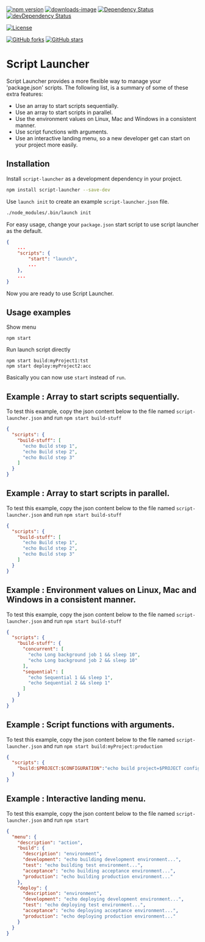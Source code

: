 [![npm version](https://badge.fury.io/js/script-launcher.svg)](https://www.npmjs.com/package/script-launcher)
[![downloads-image](https://img.shields.io/npm/dm/script-launcher.svg)](https://www.npmjs.com/package/script-launcher)
[![Dependency Status](https://david-dm.org/chanzo/script-launcher.svg)](https://david-dm.org/chanzo/script-launcher) 
[![devDependency Status](https://david-dm.org/chanzo/script-launcher/dev-status.svg)](https://david-dm.org/chanzo/script-launcher?type=dev) 

[![License](https://img.shields.io/npm/l/script-launcher.svg)](/LICENSE) 

[![GitHub forks](https://img.shields.io/github/forks/chanzo/script-launcher.svg?style=social&label=Fork)](https://github.com/chanzo/script-launcher/fork)
[![GitHub stars](https://img.shields.io/github/stars/chanzo/script-launcher.svg?style=social&label=Star)](https://github.com/chanzo/script-launcher) 

# Script Launcher

Script Launcher provides a more flexible way to manage your 'package.json' scripts. The following list, is a summary of some of these extra features:

* Use an array to start scripts sequentially.
* Use an array to start  scripts in parallel.
* Use the environment values on Linux, Mac and Windows in a consistent manner.
* Use script functions with arguments.
* Use an interactive landing menu, so a new developer get can start on your project more easily.

## Installation

Install `script-launcher` as a development dependency in your project.
``` bash
npm install script-launcher --save-dev
```

Use `launch init` to create an example `script-launcher.json` file.
``` bash
./node_modules/.bin/launch init
```

For easy usage, change your `package.json` start script to use script launcher as the default.
``` json
{
    ...
    "scripts": {
        "start": "launch",
        ...
    },
    ...
}
```
Now you are ready to use Script Launcher.

## Usage examples

Show menu
```
npm start
```

Run launch script directly
```
npm start build:myProject1:tst
npm start deploy:myProject2:acc
```
Basically you can now use `start` instead of `run`.


## **Example** : Array to start scripts sequentially.
To test this example, copy the json content below to the file named `script-launcher.json` and run `npm start build-stuff`
``` JSON
{
  "scripts": {
    "build-stuff": [
      "echo Build step 1",
      "echo Build step 2",
      "echo Build step 3"
    ]
  }
}
```

## **Example** : Array to start  scripts in parallel.
To test this example, copy the json content below to the file named `script-launcher.json` and run `npm start build-stuff`
``` JSON
{
  "scripts": {
    "build-stuff": [
      "echo Build step 1",
      "echo Build step 2",
      "echo Build step 3"
    ]
  }
}
```

## **Example** : Environment values on Linux, Mac and Windows in a consistent manner.
To test this example, copy the json content below to the file named `script-launcher.json` and run `npm start build-stuff`
``` JSON
{
  "scripts": {
    "build-stuff": {
      "concurrent": [
        "echo Long background job 1 && sleep 10",
        "echo Long background job 2 && sleep 10"
      ],
      "sequential": [
        "echo Sequential 1 && sleep 1",
        "echo Sequential 2 && sleep 1"
      ]
    }
  }
}
```

## **Example** : Script functions with arguments.
To test this example, copy the json content below to the file named `script-launcher.json` and run `npm start build:myProject:production`
``` JSON
{
  "scripts": {
    "build:$PROJECT:$CONFIGURATION":"echo build project=$PROJECT configuration=$CONFIGURATION"
  }
}
```

## **Example** : Interactive landing menu.
To test this example, copy the json content below to the file named `script-launcher.json` and run `npm start`
``` JSON
{
  "menu": {
    "description": "action",
    "build": {
      "description": "environment",
      "development": "echo building development environment...",
      "test": "echo building test environment...",
      "acceptance": "echo building acceptance environment...",
      "production": "echo building production environment..."
    },
    "deploy": {
      "description": "environment",
      "development": "echo deploying development environment...",
      "test": "echo deploying test environment...",
      "acceptance": "echo deploying acceptance environment...",
      "production": "echo deploying production environment..."
    }
  }
}
```

